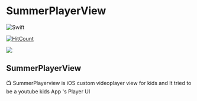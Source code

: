 # SummerPlayerView
![Swift](https://img.shields.io/badge/Swift-5.0-orange.svg)

<!-- [![CI Status](http://img.shields.io/travis/superbderrick/SummerSlider.svg?style=flat)](https://travis-ci.org/superbderrick/SummerSlider) -->
<!--[![Version](https://img.shields.io/cocoapods/v/SummerSlider.svg?style=flat)](http://cocoapods.org/pods/SummerSlider)-->
<!--[![License](https://img.shields.io/cocoapods/l/SummerSlider.svg?style=flat)](http://cocoapods.org/pods/SummerSlider)-->
<!--[![Platform](https://img.shields.io/cocoapods/p/SummerSlider.svg?style=flat)](http://cocoapods.org/pods/SummerSlider)-->
[![HitCount](http://hits.dwyl.com/superbderrick/https://githubcom/superbderrick/SummerPlayerView.svg)](http://hits.dwyl.com/superbderrick/https://githubcom/superbderrick/SummerPlayerView)

![](https://github.com/superbderrick/SummerSlider/blob/master/Image/logo.jpeg)

## SummerPlayerView

📺 SummerPlayerview is iOS custom videoplayer view for kids and It tried to be a youtube kids App 's Player UI



